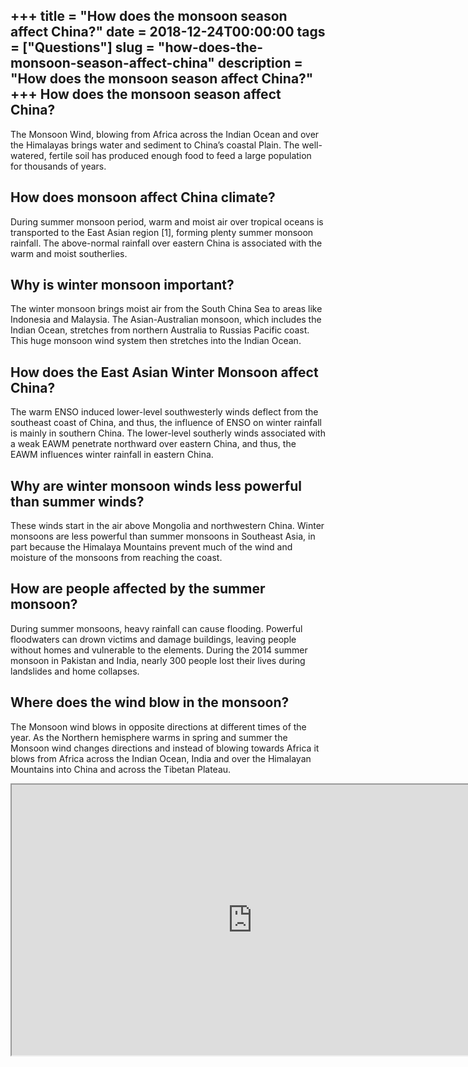 +++
title = "How does the monsoon season affect China?"
date = 2018-12-24T00:00:00
tags = ["Questions"]
slug = "how-does-the-monsoon-season-affect-china"
description = "How does the monsoon season affect China?"
+++
How does the monsoon season affect China?
-----------------------------------------

The Monsoon Wind, blowing from Africa across the Indian Ocean and over the Himalayas brings water and sediment to China’s coastal Plain. The well-watered, fertile soil has produced enough food to feed a large population for thousands of years.

How does monsoon affect China climate?
--------------------------------------

During summer monsoon period, warm and moist air over tropical oceans is transported to the East Asian region \[1\], forming plenty summer monsoon rainfall. The above-normal rainfall over eastern China is associated with the warm and moist southerlies.

Why is winter monsoon important?
--------------------------------

The winter monsoon brings moist air from the South China Sea to areas like Indonesia and Malaysia. The Asian-Australian monsoon, which includes the Indian Ocean, stretches from northern Australia to Russias Pacific coast. This huge monsoon wind system then stretches into the Indian Ocean.

How does the East Asian Winter Monsoon affect China?
----------------------------------------------------

The warm ENSO induced lower-level southwesterly winds deflect from the southeast coast of China, and thus, the influence of ENSO on winter rainfall is mainly in southern China. The lower-level southerly winds associated with a weak EAWM penetrate northward over eastern China, and thus, the EAWM influences winter rainfall in eastern China.

Why are winter monsoon winds less powerful than summer winds?
-------------------------------------------------------------

These winds start in the air above Mongolia and northwestern China. Winter monsoons are less powerful than summer monsoons in Southeast Asia, in part because the Himalaya Mountains prevent much of the wind and moisture of the monsoons from reaching the coast.

How are people affected by the summer monsoon?
----------------------------------------------

During summer monsoons, heavy rainfall can cause flooding. Powerful floodwaters can drown victims and damage buildings, leaving people without homes and vulnerable to the elements. During the 2014 summer monsoon in Pakistan and India, nearly 300 people lost their lives during landslides and home collapses.

Where does the wind blow in the monsoon?
----------------------------------------

The Monsoon wind blows in opposite directions at different times of the year. As the Northern hemisphere warms in spring and summer the Monsoon wind changes directions and instead of blowing towards Africa it blows from Africa across the Indian Ocean, India and over the Himalayan Mountains into China and across the Tibetan Plateau.

<iframe allow="accelerometer; autoplay; clipboard-write; encrypted-media; gyroscope; picture-in-picture" allowfullscreen="" class="__youtube_prefs__  epyt-is-override  no-lazyload" data-no-lazy="1" data-origheight="433" data-origwidth="770" data-skipgform_ajax_framebjll="" height="433" id="_ytid_43587" loading="lazy" src="https://www.youtube.com/embed/lpeVqICLTig?enablejsapi=1&autoplay=0&cc_load_policy=0&cc_lang_pref=&iv_load_policy=1&loop=0&modestbranding=0&rel=1&fs=1&playsinline=0&autohide=2&theme=dark&color=red&controls=1&" title="YouTube player" width="770"></iframe>